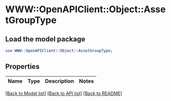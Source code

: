 # WWW::OpenAPIClient::Object::AssetGroupType

## Load the model package
```perl
use WWW::OpenAPIClient::Object::AssetGroupType;
```

## Properties
Name | Type | Description | Notes
------------ | ------------- | ------------- | -------------

[[Back to Model list]](../README.md#documentation-for-models) [[Back to API list]](../README.md#documentation-for-api-endpoints) [[Back to README]](../README.md)


